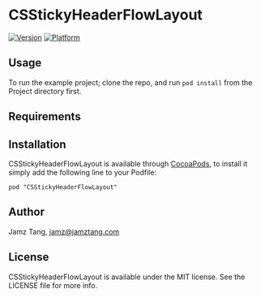 # CSStickyHeaderFlowLayout

[![Version](http://cocoapod-badges.herokuapp.com/v/CSStickyHeaderFlowLayout/badge.png)](http://cocoadocs.org/docsets/CSStickyHeaderFlowLayout)
[![Platform](http://cocoapod-badges.herokuapp.com/p/CSStickyHeaderFlowLayout/badge.png)](http://cocoadocs.org/docsets/CSStickyHeaderFlowLayout)

## Usage

To run the example project; clone the repo, and run `pod install` from the Project directory first.

## Requirements

## Installation

CSStickyHeaderFlowLayout is available through [CocoaPods](http://cocoapods.org), to install
it simply add the following line to your Podfile:

    pod "CSStickyHeaderFlowLayout"

## Author

Jamz Tang, jamz@jamztang.com

## License

CSStickyHeaderFlowLayout is available under the MIT license. See the LICENSE file for more info.

